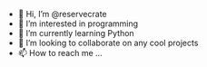 - 👋 Hi, I’m @reservecrate
- 👀 I’m interested in programming
- 🌱 I’m currently learning Python
- 💞️ I’m looking to collaborate on any cool projects
- 📫 How to reach me ...

<!---
reservecrate/reservecrate is a ✨ special ✨ repository because its `README.md` (this file) appears on your GitHub profile.
You can click the Preview link to take a look at your changes.
--->
